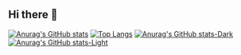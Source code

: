 ## Hi there 👋
[![Anurag's GitHub stats](https://github-readme-stats.vercel.app/api?username=Pinkxz)](https://github.com/anuraghazra/github-readme-stats)
[![Top Langs](https://github-readme-stats.vercel.app/api/top-langs/?username=Pinkxz)](https://github.com/anuraghazra/github-readme-stats)
[![Anurag's GitHub stats-Dark](https://github-readme-stats.vercel.app/api?username=Pinkxz&show_icons=true&theme=dark#gh-dark-mode-only)](https://github.com/anuraghazra/github-readme-stats#gh-dark-mode-only)
[![Anurag's GitHub stats-Light](https://github-readme-stats.vercel.app/api?username=Pinkxz&show_icons=true&theme=default#gh-light-mode-only)](https://github.com/anuraghazra/github-readme-stats#gh-light-mode-only)
<!--
**Pinkxz/pinkxz** is a ✨ _special_ ✨ repository because its `README.md` (this file) appears on your GitHub profile.

Here are some ideas to get you started:

- 🔭 I’m currently working on ...
- 🌱 I’m currently learning ...
- 👯 I’m looking to collaborate on ...
- 🤔 I’m looking for help with ...
- 💬 Ask me about ...
- 📫 How to reach me: ...
- 😄 Pronouns: ...
- ⚡ Fun fact: ...
-->
